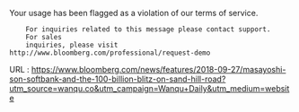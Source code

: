   Your usage has been flagged as a violation of our terms of service.
      
    
        For inquiries related to this message please contact support.
        For sales
        inquiries, please visit http://www.bloomberg.com/professional/request-demo
  
    
  URL : https://www.bloomberg.com/news/features/2018-09-27/masayoshi-son-softbank-and-the-100-billion-blitz-on-sand-hill-road?utm_source=wanqu.co&utm_campaign=Wanqu+Daily&utm_medium=website